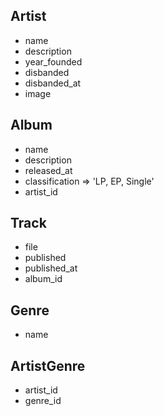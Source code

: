 ## Artist
- name
- description
- year_founded
- disbanded
- disbanded_at
- image

## Album
- name
- description
- released_at
- classification => 'LP, EP, Single'
- artist_id

## Track
- file
- published
- published_at
- album_id

## Genre
- name

## ArtistGenre
- artist_id
- genre_id
